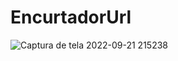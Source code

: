 # EncurtadorUrl

![Captura de tela 2022-09-21 215238](https://user-images.githubusercontent.com/100968485/191635434-21ff4fd3-29f4-4aad-8ce1-ead932b8ba9f.png)
